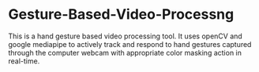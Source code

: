 # Gesture-Based-Video-Processng

This is a hand gesture based video processing tool. It uses openCV and google mediapipe to actively track and respond to hand gestures captured through the computer webcam with appropriate color masking action in real-time.
